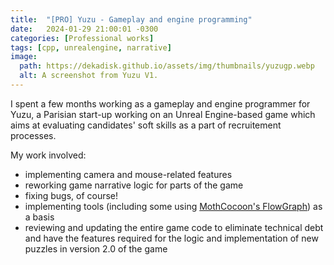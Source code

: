 ```yaml
---
title:  "[PRO] Yuzu - Gameplay and engine programming"
date:   2024-01-29 21:00:01 -0300
categories: [Professional works]
tags: [cpp, unrealengine, narrative]
image:
  path: https://dekadisk.github.io/assets/img/thumbnails/yuzugp.webp
  alt: A screenshot from Yuzu V1.
---
```

I spent a few months working as a gameplay and engine programmer for Yuzu, a Parisian start-up working on an Unreal Engine-based game which aims at evaluating candidates' soft skills as a part of recruitement processes.

My work involved:
- implementing camera and mouse-related features
- reworking game narrative logic for parts of the game
- fixing bugs, of course!
- implementing tools (including some using [MothCocoon's FlowGraph](https://github.com/MothCocoon/FlowGraph)) as a basis
- reviewing and updating the entire game code to eliminate technical debt and have the features required for the logic and implementation of new puzzles in version 2.0 of the game
